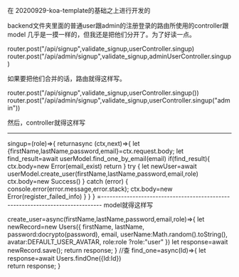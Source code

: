 在 20200929-koa-template的基础之上进行开发的


backend文件夹里面的普通user跟admin的注册登录的路由所使用的controller跟model
几乎是一摸一样的，但我还是把他们分开了。为了好读一点。

router.post("/api/signup",validate_signup,userController.singup)
router.post("/api/admin/signup",validate_signup,adminUserController.singup)

如果要把他们合并的话，路由就得这样写。

router.post("/api/signup",validate_signup,userController.singup())
router.post("/api/admin/signup",validate_signup,userController.singup("admin"))


然后，controller就得这样写

---------------------------------------------------------------------------------


singup=(role)=>{
    returnasync (ctx,next)=>{
        let {firstName,lastName,password,email}=ctx.request.body;
        let find_result=await userModel.find_one_by_email(email)
        if(find_result){   
            ctx.body=new Error(email_exist)
            return
        }
        try {
            let newUser=await userModel.create_user(firstName,lastName,password,email,role)
            ctx.body=new Success()
        } catch (error) {
            console.error(error.message,error.stack);
            ctx.body=new Error(register_failed_info)
        }
    }
}
=------------------------------------------------------------------------------
model就得这样写

create_user=async(firstName,lastName,password,email,role)=>{
        let newRecord=new Users({
            firstName,
            lastName,
            password:docrypto(password),
            email,
            userName:Math.random().toString(),
            avatar:DEFAULT_USER_AVATAR,
            role:role ?role:"user"
        })
        let response=await newRecord.save();
        return response;
    }
    //查
    find_one=async(Id)=>{
        let response=await Users.findOne({Id:Id})  
        return response;
    }